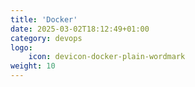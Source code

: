 ```yaml
---
title: 'Docker'
date: 2025-03-02T18:12:49+01:00
category: devops
logo:
    icon: devicon-docker-plain-wordmark
weight: 10
---
```

